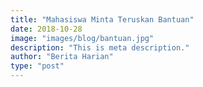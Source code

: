 ```yaml
---
title: "Mahasiswa Minta Teruskan Bantuan"
date: 2018-10-28
image: "images/blog/bantuan.jpg"
description: "This is meta description."
author: "Berita Harian"
type: "post"
---
```


